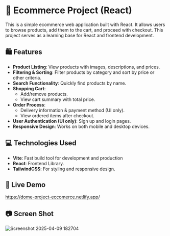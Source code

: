 # 🛒 Ecommerce Project (React)

This is a simple ecommerce web application built with React. It allows users to browse products, add them to the cart, and proceed with checkout. This project serves as a learning base for React and frontend development.

## 🛍️ Features
- **Product Listing**: View products with images, descriptions, and prices.
- **Filtering & Sorting**: Filter products by category and sort by price or other criteria.
- **Search Functionality**: Quickly find products by name.
- **Shopping Cart**:
  - Add/remove products.
  - View cart summary with total price.
- **Order Process**:
  - Delivery information & payment method (UI only).
  - View ordered items after checkout.
- **User Authentication (UI only)**: Sign up and login pages.
- **Responsive Design**: Works on both mobile and desktop devices.

## 💻 Technologies Used
- **Vite**: Fast build tool for development and production
- **React**: Frontend Library.
- **TailwindCSS**: For styling and responsive design.

## 🎯 Live Demo
https://dome-project-eccomerce.netlify.app/

## 📷 Screen Shot
![Screenshot 2025-04-09 182704](https://github.com/user-attachments/assets/1a70f206-aae7-4db4-ba78-b35c18b1203d)

